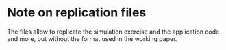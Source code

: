 # Note on replication files

The files allow to replicate the simulation exercise and the application code and more, but without the format used in the working paper.
